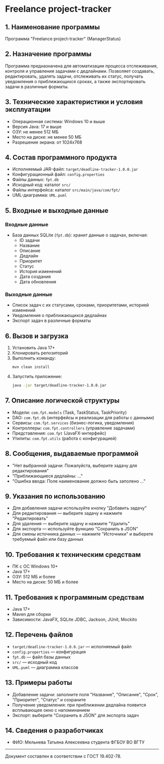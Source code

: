 # Freelance project-tracker

## 1. Наименование программы

Программа "Freelance project-tracker" (ManagerStatus)

## 2. Назначение программы

Программа предназначена для автоматизации процесса отслеживания, контроля и управления задачами с дедлайнами. Позволяет создавать, редактировать, удалять задачи, отслеживать их статус, получать уведомления о приближающихся сроках, а также экспортировать задачи в различные форматы.

## 3. Технические характеристики и условия эксплуатации

- Операционная система: Windows 10 и выше
- Версия Java: 17 и выше
- ОЗУ: не менее 512 МБ
- Место на диске: не менее 50 МБ
- Разрешение экрана: от 1024x768

## 4. Состав программного продукта

- Исполняемый JAR-файл: `target/deadline-tracker-1.0.0.jar`
- Конфигурационный файл: `config.properties`
- Файлы данных: `fpt.db`
- Исходный код: каталог `src/`
- Файлы интерфейса: каталог `src/main/java/com/fpt/`
- UML-диаграмма: `UML.puml`

## 5. Входные и выходные данные

### Входные данные
- База данных SQLite (`fpt.db`): хранит данные о задачах, включая:
  - ID задачи
  - Название
  - Описание
  - Дедлайн
  - Приоритет
  - Статус
  - История изменений
  - Дата создания
  - Дата обновления

### Выходные данные
- Список задач с их статусами, сроками, приоритетами, историей изменений
- Уведомления о приближающихся дедлайнах
- Экспорт задач в различные форматы

## 6. Вызов и загрузка

1. Установить Java 17+
2. Клонировать репозиторий
3. Выполнить команду:
   ```bash
   mvn clean install
   ```
4. Запустить приложение:
   ```bash
   java -jar target/deadline-tracker-1.0.0.jar
   ```

## 7. Описание логической структуры

- Модели: `com.fpt.models` (Task, TaskStatus, TaskPriority)
- DAO: `com.fpt.db` (интерфейсы и реализации для работы с данными)
- Сервисы: `com.fpt.services` (бизнес-логика, уведомления)
- Контроллеры: `com.fpt.controllers` (управление задачами)
- Представления: `com.fpt` (JavaFX-интерфейс)
- Утилиты: `com.fpt.utils` (работа с конфигурацией)

## 8. Сообщения, выдаваемые программой

- "Нет выбранной задачи: Пожалуйста, выберите задачу для редактирования"
- "Приближающиеся дедлайны: ..."
- "Ошибка ввода: Поле наименование должно быть заполено ..."

## 9. Указания по использованию

- Для добавления задачи используйте кнопку "Добавить задачу"
- Для редактирования — выберите задачу и нажмите "Редактировать"
- Для удаления — выберите задачу и нажмите "Удалить"
- Для экспорта — используйте функцию "Сохранить в JSON"
- Для смены источника данных — нажмите "Источники" и выберете требуемый файл или базу данных

## 10. Требования к техническим средствам

- ПК с ОС Windows 10+
- Java 17+
- ОЗУ: 512 МБ и более
- Место на диске: 50 МБ и более

## 11. Требования к программным средствам

- Java 17+
- Maven для сборки
- Зависимости: JavaFX, SQLite JDBC, Jackson, JUnit, Mockito

## 12. Перечень файлов

- `target/deadline-tracker-1.0.0.jar` — исполняемый файл
- `config.properties` — конфигурация
- `fpt.db` — файл базы данных
- `src/` — исходный код
- `UML.puml` — диаграмма классов

## 13. Примеры работы

- Добавление задачи: заполните поля "Название", "Описание", "Срок", "Приоритет", "Статус" и сохраните
- Получение уведомления: при приближении дедлайна появится всплывающее окно с напоминанием
- Экспорт: выберите "Сохранить в JSON" для экспорта задач

## 14. Сведения о разработчиках

- ФИО: Мельнева Татьяна Алексеевна студента ФГБОУ ВО ВГТУ

---

Документ составлен в соответствии с ГОСТ 19.402-78.
